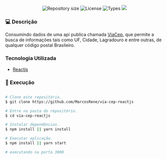 <p align="center">
   <img alt="Repository size" src="https://img.shields.io/github/repo-size/MarcosRene/via-cep-reactjs">
   <img alt="License" src="https://img.shields.io/badge/license-MIT-brightgreen">
   <img alt="Types" src="https://img.shields.io/npm/types/typescript">
   <img src="https://img.shields.io/badge/react-Reactjs-blue">
</p>

### 💻 Descrição
Consumindo dados de uma api publica chamada [ViaCep][via], que permite a busca de informações tais como UF, Cidade, Lagradouro e entre outras, de qualquer código postal Brasileiro.

### Tecnologia Utilizada
* [Reactjs][reactjs]

### 🚀 Execução

```bash

# Clone este repositório.
$ git clone https://github.com/MarcosRene/via-cep-reactjs

# Entre na pasta do repositório.
$ cd via-cep-reactjs

# Instalar dependências.
$ npm install || yarn install

# Executar aplicação.
$ npm install || yarn start

# executando na porta 3000

```


[via]: https://viacep.com.br/
[reactjs]: https://reactjs.org/
[react]: https://reactjs.org/
[typescript]: https://www.typescriptlang.org/
